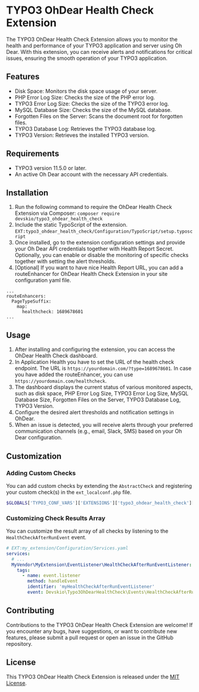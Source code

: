 # TYPO3 OhDear Health Check Extension

The TYPO3 OhDear Health Check Extension allows you to monitor the health and performance of your TYPO3 application and server using Oh Dear. With this extension, you can receive alerts and notifications for critical issues, ensuring the smooth operation of your TYPO3 application.

## Features

- Disk Space: Monitors the disk space usage of your server.
- PHP Error Log Size: Checks the size of the PHP error log.
- TYPO3 Error Log Size: Checks the size of the TYPO3 error log.
- MySQL Database Size: Checks the size of the MySQL database.
- Forgotten Files on the Server: Scans the document root for forgotten files.
- TYPO3 Database Log: Retrieves the TYPO3 database log.
- TYPO3 Version: Retrieves the installed TYPO3 version.

## Requirements

- TYPO3 version 11.5.0 or later.
- An active Oh Dear account with the necessary API credentials.

## Installation

1. Run the following command to require the OhDear Health Check Extension via Composer: `composer require devskio/typo3_ohdear_health_check`
2. Include the static TypoScript of the extension. `EXT:typo3_ohdear_health_check/Configuration/TypoScript/setup.typoscript`
3. Once installed, go to the extension configuration settings and provide your Oh Dear API credentials together with Health Report Secret. Optionally, you can enable or disable the monitoring of specific checks together with setting the alert thresholds.
4. [Optional] If you want to have nice Health Report URL, you can add a routeEnhancer for OhDear Health Check Extension in your site configuration yaml file.
```
...
routeEnhancers:
  PageTypeSuffix:
    map:
      healthcheck: 1689678601
...
```

## Usage

1. After installing and configuring the extension, you can access the OhDear Health Check dashboard.
2. In Application Health you have to set the URL of the health check endpoint. The URL is `https://yourdomain.com/?type=1689678601`. In case you have added the routeEnhancer, you can use `https://yourdomain.com/healthcheck`.
3. The dashboard displays the current status of various monitored aspects, such as disk space, PHP Error Log Size, TYPO3 Error Log Size, MySQL Database Size, Forgotten Files on the Server, TYPO3 Database Log, TYPO3 Version.
4. Configure the desired alert thresholds and notification settings in OhDear.
5. When an issue is detected, you will receive alerts through your preferred communication channels (e.g., email, Slack, SMS) based on your Oh Dear configuration.

## Customization

### Adding Custom Checks
You can add custom checks by extending the `AbstractCheck` and registering your custom check(s) in the `ext_localconf.php` file.
```php
$GLOBALS['TYPO3_CONF_VARS']['EXTENSIONS']['typo3_ohdear_health_check']['checks'][] = \Vendor\MyExtension\HealthCheck\CustomCheck::class;
```

### Customizing Check Results Array
You can customize the result array of all checks by listening to the `HealthCheckAfterRunEvent` event.
```yaml
# EXT:my_extension/Configuration/Services.yaml
services:
  # ...
  MyVendor\MyExtension\EventListener\HealthCheckAfterRunEventListener:
    tags:
      - name: event.listener
        method: handleEvent
        identifier: 'myHealthCheckAfterRunEventListener'
        event: Devskio\Typo3OhDearHealthCheck\Events\HealthCheckAfterRunEvent
```
## Contributing

Contributions to the TYPO3 OhDear Health Check Extension are welcome! If you encounter any bugs, have suggestions, or want to contribute new features, please submit a pull request or open an issue in the GitHub repository.

## License

This TYPO3 OhDear Health Check Extension is released under the [MIT License](LICENSE).

